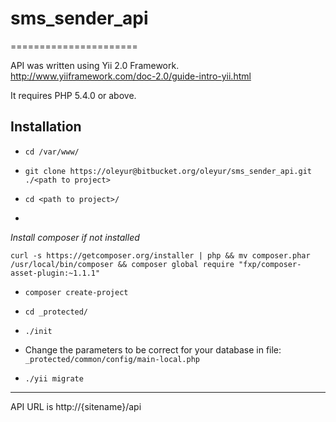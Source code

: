 # sms_sender_api #
======================

API was written using Yii 2.0 Framework.
http://www.yiiframework.com/doc-2.0/guide-intro-yii.html

It requires PHP 5.4.0 or above.

Installation
-------------------

- ``` cd /var/www/ ```

- ``` git clone https://oleyur@bitbucket.org/oleyur/sms_sender_api.git ./<path to project> ```

- ``` cd <path to project>/ ```

- 
*Install composer if not installed*

 ``` curl -s https://getcomposer.org/installer | php && mv composer.phar /usr/local/bin/composer && composer global require "fxp/composer-asset-plugin:~1.1.1" ```

- ``` composer create-project ```

- ``` cd _protected/ ```

- ``` ./init ```

- Change the parameters to be correct for your database in file:
 ``` _protected/common/config/main-local.php ``` 
 
- ``` ./yii migrate ```

------------------------

API URL is http://{sitename}/api